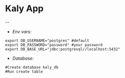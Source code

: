 # Kaly App
--

- *Env vars:*
```shell
export DB_USERNAME="postgres" #default
export DB_PASSWORD="password" #your password
export DB_BASE_URL="jdbc:postgresql//localhost:5432"
```  

- *Database:*
```shell
#Create database kaly_db
#Run create table
```
